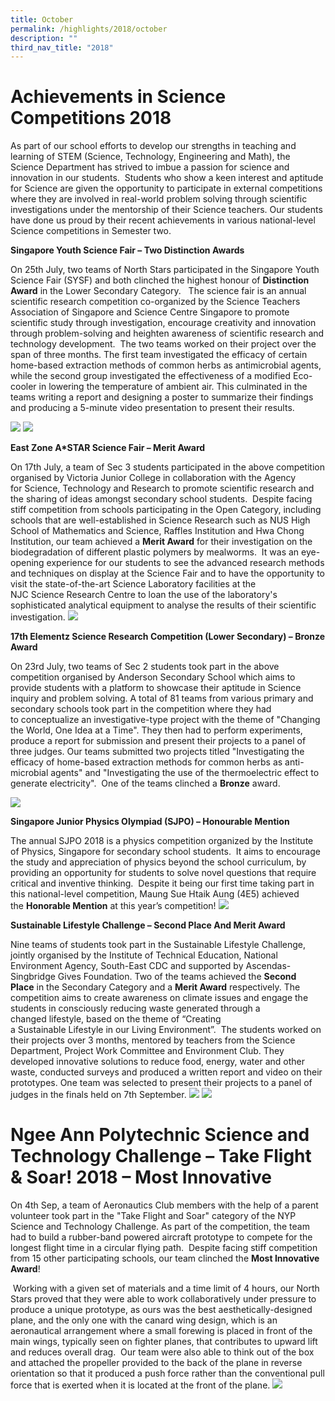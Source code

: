 ```yaml
---
title: October
permalink: /highlights/2018/october
description: ""
third_nav_title: "2018"
---
```

# Achievements in Science Competitions 2018

As part of our school efforts to develop our strengths in teaching and learning of STEM (Science, Technology, Engineering and Math), the Science Department has strived to imbue a passion for science and innovation in our students.  Students who show a keen interest and aptitude for Science are given the opportunity to participate in external competitions where they are involved in real-world problem solving through scientific investigations under the mentorship of their Science teachers. Our students have done us proud by their recent achievements in various national-level Science competitions in Semester two.

**Singapore Youth Science Fair – Two Distinction Awards**

On 25th July, two teams of North Stars participated in the Singapore Youth Science Fair (SYSF) and both clinched the highest honour of **Distinction Award** in the Lower Secondary Category.   The science fair is an annual scientific research competition co-organized by the Science Teachers Association of Singapore and Science Centre Singapore to promote scientific study through investigation, encourage creativity and innovation through problem-solving and heighten awareness of scientific research and technology development.  The two teams worked on their project over the span of three months. The first team investigated the efficacy of certain home-based extraction methods of common herbs as antimicrobial agents, while the second group investigated the effectiveness of a modified Eco-cooler in lowering the temperature of ambient air. This culminated in the teams writing a report and designing a poster to summarize their findings and producing a 5-minute video presentation to present their results.

![](/images/oct%202018.jpg)
![](/images/oct%202018%202.jpg)

**East Zone A\*STAR Science Fair – Merit Award**

On 17th July, a team of Sec 3 students participated in the above competition organised by Victoria Junior College in collaboration with the Agency for Science, Technology and Research to promote scientific research and the sharing of ideas amongst secondary school students.  Despite facing stiff competition from schools participating in the Open Category, including schools that are well-established in Science Research such as NUS High School of Mathematics and Science, Raffles Institution and Hwa Chong Institution, our team achieved a **Merit Award** for their investigation on the biodegradation of different plastic polymers by mealworms.  It was an eye-opening experience for our students to see the advanced research methods and techniques on display at the Science Fair and to have the opportunity to visit the state-of-the-art Science Laboratory facilities at the NJC Science Research Centre to loan the use of the laboratory's sophisticated analytical equipment to analyse the results of their scientific investigation.
![](/images/oct%202018%203.jpg)

**17th Elementz Science Research Competition (Lower Secondary) – Bronze Award**

On 23rd July, two teams of Sec 2 students took part in the above competition organised by Anderson Secondary School which aims to provide students with a platform to showcase their aptitude in Science inquiry and problem solving. A total of 81 teams from various primary and secondary schools took part in the competition where they had to conceptualize an investigative-type project with the theme of "Changing the World, One Idea at a Time". They then had to perform experiments, produce a report for submission and present their projects to a panel of three judges. Our teams submitted two projects titled "Investigating the efficacy of home-based extraction methods for common herbs as anti-microbial agents" and "Investigating the use of the thermoelectric effect to generate electricity".  One of the teams clinched a **Bronze** award.

![](/images/oct%202018%204.jpg)

**Singapore Junior Physics Olympiad (SJPO) – Honourable Mention**

The annual SJPO 2018 is a physics competition organized by the Institute of Physics, Singapore for secondary school students.  It aims to encourage the study and appreciation of physics beyond the school curriculum, by providing an opportunity for students to solve novel questions that require critical and inventive thinking.  Despite it being our first time taking part in this national-level competition, Maung Sue Htaik Aung (4E5) achieved the **Honorable Mention** at this year’s competition!
![](/images/oct%202018%205.jpg)

**Sustainable Lifestyle Challenge – Second Place And Merit Award**

Nine teams of students took part in the Sustainable Lifestyle Challenge, jointly organised by the Institute of Technical Education, National Environment Agency, South-East CDC and supported by Ascendas-Singbridge Gives Foundation. Two of the teams achieved the **Second Place** in the Secondary Category and a **Merit Award** respectively. The competition aims to create awareness on climate issues and engage the students in consciously reducing waste generated through a changed lifestyle, based on the theme of “Creating a Sustainable Lifestyle in our Living Environment”.  The students worked on their projects over 3 months, mentored by teachers from the Science Department, Project Work Committee and Environment Club. They developed innovative solutions to reduce food, energy, water and other waste, conducted surveys and produced a written report and video on their prototypes. One team was selected to present their projects to a panel of judges in the finals held on 7th September.
![](/images/oct%202018%206.jpg)
![](/images/oct%202018%207.jpg)

# Ngee Ann Polytechnic Science and Technology Challenge – Take Flight & Soar! 2018 – Most Innovative

On 4th Sep, a team of Aeronautics Club members with the help of a parent volunteer took part in the "Take Flight and Soar" category of the NYP Science and Technology Challenge. As part of the competition, the team had to build a rubber-band powered aircraft prototype to compete for the longest flight time in a circular flying path.  Despite facing stiff competition from 15 other participating schools, our team clinched the **Most Innovative Award**!

 Working with a given set of materials and a time limit of 4 hours, our North Stars proved that they were able to work collaboratively under pressure to produce a unique prototype, as ours was the best aesthetically-designed plane, and the only one with the canard wing design, which is an aeronautical arrangement where a small forewing is placed in front of the main wings, typically seen on fighter planes, that contributes to upward lift and reduces overall drag.  Our team were also able to think out of the box and attached the propeller provided to the back of the plane in reverse orientation so that it produced a push force rather than the conventional pull force that is exerted when it is located at the front of the plane.
![](/images/oct%202018%208.jpg)